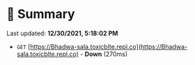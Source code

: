 # 📖 Summary
Last updated: **12/30/2021, 5:18:02 PM**

- `GET` [https://Bhadwa-sala.toxicblte.repl.co](https://Bhadwa-sala.toxicblte.repl.co) - **Down** (270ms)
